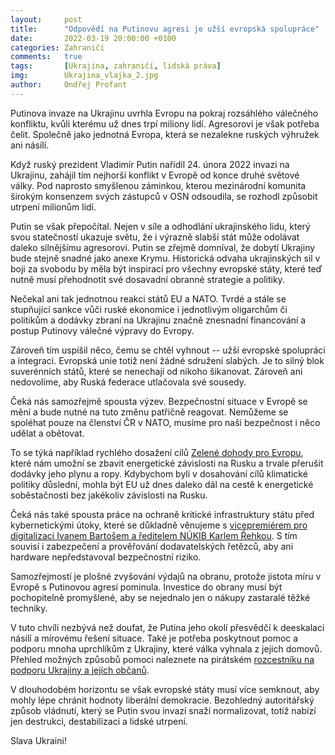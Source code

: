 ```yaml
---
layout:     post
title:      "Odpovědí na Putinovu agresi je užší evropská spolupráce"
date:       2022-03-19 20:00:00 +0100
categories: Zahraničí
comments:   true
tags:       [Ukrajina, zahraničí, lidská práva]
img:        Ukrajina_vlajka_2.jpg
author:     Ondřej Profant
---
```


Putinova invaze na Ukrajinu uvrhla Evropu na pokraj rozsáhlého válečného konfliktu, kvůli kterému už dnes trpí miliony lidí. Agresorovi je však potřeba čelit. Společně jako jednotná Evropa, která se nezalekne ruských výhružek ani násilí.

<!--more-->

Když ruský prezident Vladimír Putin nařídil 24. února 2022 invazi na Ukrajinu, zahájil tím nejhorší konflikt v Evropě od konce druhé světové války. Pod naprosto smyšlenou záminkou, kterou mezinárodní komunita širokým konsenzem svých zástupců v OSN odsoudila, se rozhodl způsobit utrpení milionům lidí. 

Putin se však přepočítal. Nejen v síle a odhodlání ukrajinského lidu, který svou statečností ukazuje světu, že i výrazně slabší stát může odolávat daleko silnějšímu agresorovi. Putin se zřejmě domníval, že dobytí Ukrajiny bude stejně snadné jako anexe Krymu. Historická odvaha ukrajinských sil v boji za svobodu by měla být inspirací pro všechny evropské státy, které teď nutně musí přehodnotit své dosavadní obranné strategie a politiky.

Nečekal ani tak jednotnou reakci států EU a NATO. Tvrdé a stále se stupňující sankce vůči ruské ekonomice i jednotlivým oligarchům či politikům a dodávky zbraní na Ukrajinu značně znesnadní financování a postup Putinovy válečné výpravy do Evropy.

Zároveň tím uspíšil něco, čemu se chtěl vyhnout -- užší evropské spolupráci a integraci. Evropská unie totiž není žádné sdružení slabých. Je to silný blok suverénních států, které se nenechají od nikoho šikanovat. Zároveň ani nedovolíme, aby Ruská federace utlačovala své sousedy.

Čeká nás samozřejmě spousta výzev. Bezpečnostní situace v Evropě se mění a bude nutné na tuto změnu patřičně reagovat. Nemůžeme se spoléhat pouze na členství ČR v NATO, musíme pro naši bezpečnost i něco udělat a obětovat.

To se týká například rychlého dosažení cílů [Zelené dohody pro Evropu](https://ec.europa.eu/info/strategy/priorities-2019-2024/european-green-deal_cs), které nám umožní se zbavit energetické závislosti na Rusku a trvale přerušit dodávky jeho plynu a ropy. Kdybychom byli v dosahování cílů klimatické politiky důslední, mohla být EU už dnes daleko dál na cestě k energetické soběstačnosti bez jakékoliv závislosti na Rusku.

Čeká nás také spousta práce na ochraně kritické infrastruktury státu před kybernetickými útoky, které se důkladně věnujeme s [vicepremiérem pro digitalizaci Ivanem Bartošem a ředitelem NÚKIB Karlem Řehkou](https://www.facebook.com/ivan.bartos.37/posts/10223663163907725). S tím souvisí i zabezpečení a prověřování dodavatelských řetězců, aby ani hardware nepředstavoval bezpečnostní riziko. 

Samozřejmostí je plošné zvyšování výdajů na obranu, protože jistota míru v Evropě s Putinovou agresí pominula. Investice do obrany musí být pochopitelně promyšlené, aby se nejednalo jen o nákupy zastaralé těžké techniky.

V tuto chvíli nezbývá než doufat, že Putina jeho okolí přesvědčí k deeskalaci násilí a mírovému řešení situace. Také je potřeba poskytnout pomoc a podporu mnoha uprchlíkům z Ukrajiny, které válka vyhnala z jejich domovů. Přehled možných způsobů pomoci naleznete na pirátském [rozcestníku na podporu Ukrajiny a jejích občanů](https://ukrajina.pirati.cz/).

V dlouhodobém horizontu se však evropské státy musí více semknout, aby mohly lépe chránit hodnoty liberální demokracie. Bezohledný autoritářský způsob vládnutí, který se Putin svou invazí snaží normalizovat, totiž nabízí jen destrukci, destabilizaci a lidské utrpení.

Slava Ukraini!
